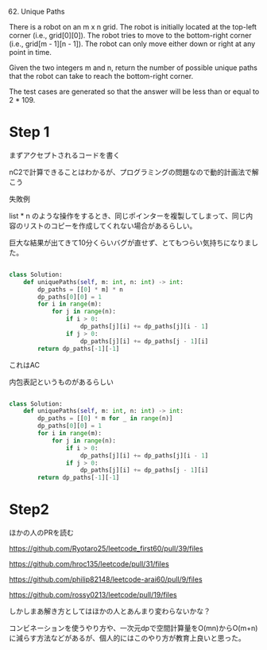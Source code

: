 62. Unique Paths

There is a robot on an m x n grid. The robot is initially located at the top-left corner (i.e., grid[0][0]). The robot tries to move to the bottom-right corner (i.e., grid[m - 1][n - 1]). The robot can only move either down or right at any point in time.

Given the two integers m and n, return the number of possible unique paths that the robot can take to reach the bottom-right corner.

The test cases are generated so that the answer will be less than or equal to 2 * 109.

# Step 1

まずアクセプトされるコードを書く

nC2で計算できることはわかるが、プログラミングの問題なので動的計画法で解こう

失敗例

list * n
のような操作をするとき、同じポインターを複製してしまって、同じ内容のリストのコピーを作成してくれない場合があるらしい。

巨大な結果が出てきて10分くらいバグが直せず、とてもつらい気持ちになりました。


```python

class Solution:
    def uniquePaths(self, m: int, n: int) -> int:
        dp_paths = [[0] * m] * n
        dp_paths[0][0] = 1
        for i in range(m):
            for j in range(n):
                if i > 0:
                    dp_paths[j][i] += dp_paths[j][i - 1]
                if j > 0:
                    dp_paths[j][i] += dp_paths[j - 1][i]
        return dp_paths[-1][-1]

```

これはAC

内包表記というものがあるらしい

```python

class Solution:
    def uniquePaths(self, m: int, n: int) -> int:
        dp_paths = [[0] * m for _ in range(n)]
        dp_paths[0][0] = 1
        for i in range(m):
            for j in range(n):
                if i > 0:
                    dp_paths[j][i] += dp_paths[j][i - 1]
                if j > 0:
                    dp_paths[j][i] += dp_paths[j - 1][i]
        return dp_paths[-1][-1]

```

# Step2

ほかの人のPRを読む

https://github.com/Ryotaro25/leetcode_first60/pull/39/files

https://github.com/hroc135/leetcode/pull/31/files

https://github.com/philip82148/leetcode-arai60/pull/9/files

https://github.com/rossy0213/leetcode/pull/19/files

しかしまあ解き方としてはほかの人とあんまり変わらないかな？

コンビネーションを使うやり方や、一次元dpで空間計算量をO(mn)からO(m+n)に減らす方法などがあるが、個人的にはこのやり方が教育上良いと思った。




